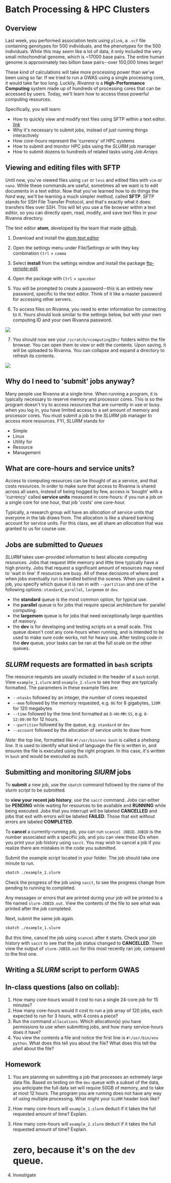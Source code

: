 # Batch Processing & HPC Clusters

## Overview

Last week, you performed association tests using `plink`,  a `.vcf` file containing genotypes for 500 individuals, and the phenotypes for the 500 individuals. While this may *seem* like a lot of data, it only included the very small mitochondrial genome, which is ~17000 base pairs. The entire human genome is approximately two billion base pairs--over 100,000 times larger!

These kind of calculations will take more processing power than we've been using so far. If we tried to run a GWAS using a single processing core, it would take far too long. Luckily, *Rivanna* is a **High-Performance Computing** system made up of hundreds of processing cores that can be accessed by users. Today, we'll learn how to access these powerful computing resources.

Specifically, you will learn:
  * How to quickly view and modify text files using SFTP within a text editor. [*link*](#viewing-and-editing-files-with-sftp)
  * Why it's necessary to submit jobs, instead of just running things interactively
  * How *core-hours* represent the 'currency' of HPC systems
  * How to submit and monitor HPC jobs using the *SLURM* job manager
  * How to submit dozens to hundreds of related tasks using *Job Arrays*


## Viewing and editing files with SFTP

Until now, you've viewed files using `cat` or `less` and edited files with `vim` or `nano`. While these commands are useful, sometimes all we want is to edit documents in a text editor. Now that you've learned how to do things the *hard* way, we'll be learning a much simpler method, called **SFTP**. SFTP stands for SSH File Transfer Protocol, and that's exactly what it does: transfers files over SSH. This will let you use a file browser within a text editor, so you can directly open, read, modify, and save text files in your Rivanna directory.

The text editor **atom**, developed by the team that made [github](https://github.com).

1. Download and install the [atom text editor](https://atom.io/)

2. Open the settings menu under File/Settings or with they key combination `Ctrl` + `comma`

3. Select **install** from the settings window and install the package [ftp-remote-edit](https://atom.io/packages/ftp-remote-edit)

4. Open the package with `Ctrl` + `spacebar`

5. You will be prompted to create a password--this is an entirely new password, specific to the text editor. Think of it like a master password for accessing other servers.

6. To access files on Rivanna, you need to enter information for connecting to it. Yours should look similar to the settings below, but with your own computing ID and your own Rivanna password.

![](../assets/img/atom_sftp_settings.png)

7. You should now see your `/scratch/<computingID>/` folders within the file browser. You can open them to view or edit the contents. Upon saving, it will be uploaded to Rivanna. You can collapse and expand a directory to refresh its contents.

![](../assets/img/atom_with_sftp.png)  

## Why do I need to 'submit' jobs anyway?

Many people use Rivanna at a single time. When running a program, it is typically necessary to reserve memory and processor cores. This is so the program doesn't try to access resources that are currently in use or busy. when you log in, you have limited access to a set amount of memory and processor cores. You must submit a job to the *SLURM* job manager to access more resources. FYI, *SLURM* stands for

  * Simple
  * Linux
  * Utility for
  * Resource
  * Management

## What are core-hours and service units?

Access to computing resources can be thought of as a service, and that costs resources. In order to make sure that access to Rivanna is shared across all users, instead of being hogged by few, access is 'bought' with a 'currency' called **service units** measured in core-hours: if you run a job on a single core for one hour, that job 'costs' one core-hour.

Typically, a research group will have an *allocation* of service units that everyone in the lab draws from. The allocation is like a shared banking account for service units. For this class, we all share an *allocation* that was granted to us for course use.

## Jobs are submitted to *Queues*

*SLURM* takes user-provided information to best allocate computing resources. Jobs that request little memory and little time typically have a high priority. Jobs that request a significant amount of resources may need to 'wait in line' if resources are busy. All of these decisions of where and when jobs eventually run is handled behind the scenes. When you submit a job, you specify which queue it is ran in with  `--partition` and one of the following options: `standard`, `parallel`, `largemem` or `dev`.

  * the **standard** queue is the most common option, for typical use.  
  * the **parallel** queue is for jobs that require special architecture for parallel computing.
  * the **largemem** queue is for jobs that need exceptionally large quantities of memory.
  * the **dev** is for developing and testing scripts on a small scale. This queue doesn't cost any core-hours when running, and is intended to be used to make sure code works, not for heavy use. After testing code in the **dev** queue, your tasks can be ran at the full scale on the other queues.

## *SLURM* requests are formatted in `bash` scripts
The resource requests are usually included in the header of a `bash` script. View `example_1.slurm` and `example_2.slurm` to see how they are typically formatted. The parameters in these example files are:

  * `--ntasks` followed by an integer, the number of cores requested
  * `--mem` followed by the memory requested, e.g. `8G` for 8 gigabytes, `120M` for 120 megabytes
  * `--time` followed by the time limit formatted as `D-HH:MM:SS`, e.g. `0-12:00:00` for 12 hours.
  * `--partition` followed by the queue, e.g. `standard` or `dev`
  * `--account` followed by the allocation of service units to draw from

*Note*: the top line, formatted like `#!/usr/bin/env bash` is called a *shebang* line. It is used to identify what kind of language the file is written in, and ensures the file is executed using the right program. In this case, it's written in `bash` and would be executed as such.

## Submitting and monitoring *SlURM* jobs

To **submit** a new job, use the `sbatch` command followed by the name of the slurm script to be submitted.

to **view your recent job history**, use the `sacct` command. Jobs can either be **PENDING** while waiting for resources to be available and **RUNNING** while being executed. Jobs that you interrupt will be labeled **CANCELLED** and jobs that exit with errors will be labeled **FAILED**. Those that exit without errors are labeled **COMPLETED**.

To **cancel** a currently-running job, you can run `scancel JOBID`. `JOBID` is the number associated with a specific job, and you can view these IDs when you print your job history using `sacct`. You may wish to cancel a job if you realize there are mistakes in the code you submitted.

Submit the example script located in your folder. The job should take one minute to run.

```bash
sbatch ./example_1.slurm
```

Check the progress of the job using `sacct`, to see the progress change from pending to running to completed.

Any messages or errors that are printed during your job will be printed to a file named `slurm-JOBID.out`. View the contents of the file to see what was printed after the job completed.

Next, submit the same job again.
```bash
sbatch ./example_1.slurm
```

But this time, cancel the job using `scancel` after it starts. Check your job history with `sacct` to see that the job status changed to **CANCELLED**. Then view the output of `slurm-JOBID.out` for this most recently ran job, compared to the first one.

## Writing a *SLURM* script to perform GWAS


## In-class questions (also on collab):
1. How many core-hours would it cost to run a single 24-core job for 15 minutes?
2. How many core-hours would it cost to run a job array of 120 jobs, each expected to run for 3 hours, with 4 cores a piece?
3. Run the command `allocations`. Which allocation(s) you have permissions to use when submitting jobs, and how many service-hours does it have?
4. You view the contents a file and notice the first line is `#!/usr/bin/env python`. What does this tell you about the file? What does this tell the *shell* about the file?

## Homework

1. You are planning on submitting a job that processes an extremely large data file. Based on testing on the `dev` queue with a subset of the data, you anticipate the full data set will require 50GB of memory, and to take at most 12 hours. The program you are running does not have any way of using multiple processing. What might your `SLURM` header look like?

2. How many core-hours will `example_1.slurm` deduct if it takes the full requested amount of time? Explain.
2. How many core-hours will `example_2.slurm` deduct if it takes the full requested amount of time? Explain.
    # zero, because it's on the `dev` queue.



3. Investigate
